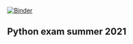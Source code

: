 [![Binder](https://mybinder.org/badge_logo.svg)](https://mybinder.org/v2/gh/danielbengtsen/python_exam.git/master)

## Python exam summer 2021
